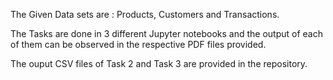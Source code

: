 The Given Data sets are : Products, Customers and Transactions.

The Tasks are done in 3 different Jupyter notebooks and the output of each of them can be observed in the respective PDF files provided.

The ouput CSV files of Task 2 and Task 3 are provided in the repository.

